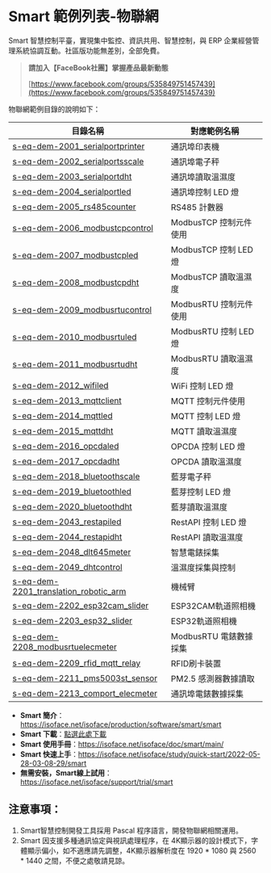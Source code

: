 # Smart 範例列表-物聯網

Smart 智慧控制平臺，實現集中監控、資訊共用、智慧控制，與 ERP 企業經營管理系統協調互動。社區版功能無差別，全部免費。

> **請加入【FaceBook社團】掌握產品最新動態**
>
> [https://www.facebook.com/groups/535849751457439](https://www.facebook.com/groups/535849751457439)

物聯網範例目錄的說明如下：

|目錄名稱|對應範例名稱|
|-------|------------|
|[s-eq-dem-2001_serialportprinter](s-eq-dem-2001_serialportprinter/)|通訊埠印表機|
|[s-eq-dem-2002_serialportsscale](s-eq-dem-2002_serialportsscale/)|通訊埠電子秤|
|[s-eq-dem-2003_serialportdht](s-eq-dem-2003_serialportdht/)|通訊埠讀取溫濕度|
|[s-eq-dem-2004_serialportled](s-eq-dem-2004_serialportled/)|通訊埠控制 LED 燈|
|[s-eq-dem-2005_rs485counter](s-eq-dem-2005_rs485counter/)|RS485 計數器|
|[s-eq-dem-2006_modbustcpcontrol](s-eq-dem-2006_modbustcpcontrol/)|ModbusTCP 控制元件使用|
|[s-eq-dem-2007_modbustcpled](s-eq-dem-2007_modbustcpled/)|ModbusTCP 控制 LED 燈|
|[s-eq-dem-2008_modbustcpdht](s-eq-dem-2008_modbustcpdht/)| ModbusTCP 讀取溫濕度|
|[s-eq-dem-2009_modbusrtucontrol](s-eq-dem-2009_modbusrtucontrol/)| ModbusRTU 控制元件使用|
|[s-eq-dem-2010_modbusrtuled](s-eq-dem-2010_modbusrtuled/)| ModbusRTU 控制 LED 燈|
|[s-eq-dem-2011_modbusrtudht](s-eq-dem-2011_modbusrtudht/)|ModbusRTU 讀取溫濕度|
|[s-eq-dem-2012_wifiled](s-eq-dem-2012_wifiled/)|WiFi 控制 LED 燈|
|[s-eq-dem-2013_mqttclient](s-eq-dem-2013_mqttclient/)| MQTT 控制元件使用|
|[s-eq-dem-2014_mqttled](s-eq-dem-2014_mqttled/)|MQTT 控制 LED 燈|
|[s-eq-dem-2015_mqttdht](s-eq-dem-2015_mqttdht/)| MQTT 讀取溫濕度|
|[s-eq-dem-2016_opcdaled](s-eq-dem-2017_opcdaled/)| OPCDA 控制 LED 燈|
|[s-eq-dem-2017_opcdadht](s-eq-dem-2017_opcdadht/)| OPCDA 讀取溫濕度|
|[s-eq-dem-2018_bluetoothscale](s-eq-dem-2018_bluetoothscale/)| 藍芽電子秤|
|[s-eq-dem-2019_bluetoothled](s-eq-dem-2019_bluetoothled/)|藍芽控制 LED 燈|
|[s-eq-dem-2020_bluetoothdht](s-eq-dem-2020_bluetoothdht/)| 藍芽讀取溫濕度|
|[s-eq-dem-2043_restapiled](s-eq-dem-2043_restapiled/)|RestAPI 控制 LED 燈|
|[s-eq-dem-2044_restapidht](s-eq-dem-2044_restapidht/)|RestAPI 讀取溫濕度|
|[s-eq-dem-2048_dlt645meter](s-eq-dem-2048_dlt645meter/)|智慧電錶採集|
|[s-eq-dem-2049_dhtcontrol](s-eq-dem-2049_dhtcontrol/)|溫濕度採集與控制|
|[s-eq-dem-2201_translation_robotic_arm](s-eq-dem-2201_translation_robotic_arm/)|機械臂|
|[s-eq-dem-2202_esp32cam_slider](s-eq-dem-2202_esp32cam_slider/)|ESP32CAM軌道照相機|
|[s-eq-dem-2203_esp32_slider](s-eq-dem-2203_esp32_slider/)|ESP32軌道照相機|
|[s-eq-dem-2208_modbusrtuelecmeter](s-eq-dem-2208_modbusrtuelecmeter/)|ModbusRTU 電錶數據採集|
|[s-eq-dem-2209_rfid_mqtt_relay](s-eq-dem-2209_rfid_mqtt_relay/)|RFID刷卡裝置|
|[s-eq-dem-2211_pms5003st_sensor](s-eq-dem-2211_pms5003st_sensor/)|PM2.5 感測器數據讀取|
|[s-eq-dem-2213_comport_elecmeter](s-eq-dem-2213_comport_elecmeter/)|通訊埠電錶數據採集|

* **Smart 簡介**：https://isoface.net/isoface/production/software/smart/smart
* **Smart 下載**：[點選此處下載](https://github.com/isoface-iot/Smart/releases/latest)
* **Smart 使用手冊**：https://isoface.net/isoface/doc/smart/main/
* **Smart 快速上手**：https://isoface.net/isoface/study/quick-start/2022-05-28-03-08-29/smart
* **無需安裝，Smart線上試用**：https://isoface.net/isoface/support/trial/smart

## 注意事項：
1. Smart智慧控制開發工具採用 Pascal 程序語言，開發物聯網相關運用。
2. Smart 因支援多種通訊協定與視訊處理程序，在 4K顯示器的設計模式下，字體顯示偏小，如不適應請先調整，4K顯示器解析度在 1920 * 1080 與 2560 * 1440 之間，不便之處敬請見諒。